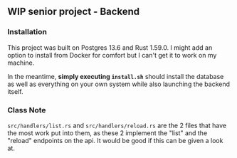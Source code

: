 ## WIP senior project - Backend

### Installation

This project was built on Postgres 13.6 and Rust 1.59.0. I might add an option to install from Docker for comfort but I can't get it to work on my machine.

In the meantime, **simply executing `install.sh`** should install the database as well as everything on your own system while also launching the backend itself.

### Class Note

`src/handlers/list.rs` and `src/handlers/reload.rs` are the 2 files that have the most work put into them, as these 2 implement the "list" and the "reload" endpoints on the api. It would be good if this can be given a look at.
